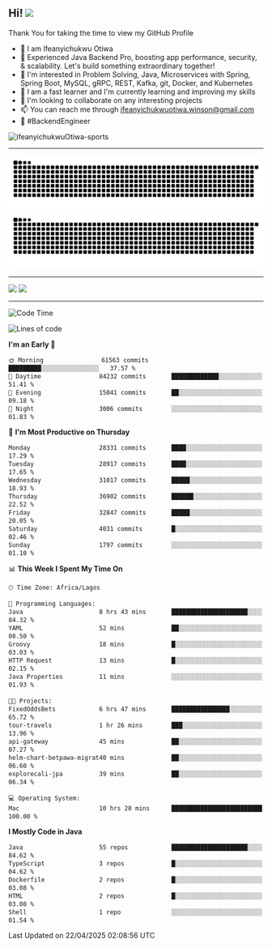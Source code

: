 <!-- BLOG-POST-LIST:START --><!-- BLOG-POST-LIST:END -->

## Hi! <img src="https://media.giphy.com/media/hvRJCLFzcasrR4ia7z/giphy.gif" width="4%"> 

Thank You for taking the time to view my GitHub Profile

- 👋 I am Ifeanyichukwu Otiwa
- 🚀 Experienced Java Backend Pro, boosting app performance, security, & scalability. Let's build something extraordinary together!
- 👀 I'm interested in Problem Solving, Java, Microservices with Spring, Spring Boot, MySQL, gRPC, REST, Kafka, git, Docker, and Kubernetes
- 🌱 I am a fast learner and I'm currently learning and improving my skills
- 💞️ I'm looking to collaborate on any interesting projects
- 📫 You can reach me through ifeanyichukwuotiwa.winson@gmail.com
- 🚀 #BackendEngineer

<p align="left" marginTop="10px"> <img src="https://komarev.com/ghpvc/?username=ifeanyichukwuOtiwa-sports&label=Profile%20views&color=0e75b6&style=for-the-badge" alt="ifeanyichukwuOtiwa-sports" /> </p>

***

<!--🐍📈SNAKEGRAPH / 🌐WEBSITE: https://github.com/Platane/snk -->
![github contribution grid snake animation](https://raw.githubusercontent.com/ifeanyichukwuOtiwa-sports/ifeanyichukwuOtiwa-sports/output/github-contribution-grid-snake-dark.svg#gh-dark-mode-only)![github contribution grid snake animation](https://raw.githubusercontent.com/ifeanyichukwuOtiwa-sports/ifeanyichukwuOtiwa-sports/output/github-contribution-grid-snake.svg#gh-light-mode-only)

***

<p float="left">
  <img float="left" src="https://github-readme-stats.vercel.app/api?username=ifeanyichukwuOtiwa-sports&count_private=true&include_all_commits=true&theme=react&show_icons=true" />
  <img float="right" src="https://github-readme-stats.vercel.app/api/top-langs/?username=ifeanyichukwuOtiwa-sports&layout=compact&show_icons=true&theme=react" /> 
</p>

***



<!--START_SECTION:waka-->
![Code Time](http://img.shields.io/badge/Code%20Time-3%2C627%20hrs%2037%20mins-blue)

![Lines of code](https://img.shields.io/badge/From%20Hello%20World%20I%27ve%20Written-46.2%20million%20lines%20of%20code-blue)

**I'm an Early 🐤** 

```text
🌞 Morning                61563 commits       █████████░░░░░░░░░░░░░░░░   37.57 % 
🌆 Daytime                84232 commits       █████████████░░░░░░░░░░░░   51.41 % 
🌃 Evening                15041 commits       ██░░░░░░░░░░░░░░░░░░░░░░░   09.18 % 
🌙 Night                  3006 commits        ░░░░░░░░░░░░░░░░░░░░░░░░░   01.83 % 
```
📅 **I'm Most Productive on Thursday** 

```text
Monday                   28331 commits       ████░░░░░░░░░░░░░░░░░░░░░   17.29 % 
Tuesday                  28917 commits       ████░░░░░░░░░░░░░░░░░░░░░   17.65 % 
Wednesday                31017 commits       █████░░░░░░░░░░░░░░░░░░░░   18.93 % 
Thursday                 36902 commits       ██████░░░░░░░░░░░░░░░░░░░   22.52 % 
Friday                   32847 commits       █████░░░░░░░░░░░░░░░░░░░░   20.05 % 
Saturday                 4031 commits        █░░░░░░░░░░░░░░░░░░░░░░░░   02.46 % 
Sunday                   1797 commits        ░░░░░░░░░░░░░░░░░░░░░░░░░   01.10 % 
```


📊 **This Week I Spent My Time On** 

```text
🕑︎ Time Zone: Africa/Lagos

💬 Programming Languages: 
Java                     8 hrs 43 mins       █████████████████████░░░░   84.32 % 
YAML                     52 mins             ██░░░░░░░░░░░░░░░░░░░░░░░   08.50 % 
Groovy                   18 mins             █░░░░░░░░░░░░░░░░░░░░░░░░   03.03 % 
HTTP Request             13 mins             █░░░░░░░░░░░░░░░░░░░░░░░░   02.15 % 
Java Properties          11 mins             ░░░░░░░░░░░░░░░░░░░░░░░░░   01.93 % 

🐱‍💻 Projects: 
FixedOddsBets            6 hrs 47 mins       ████████████████░░░░░░░░░   65.72 % 
tour-travels             1 hr 26 mins        ███░░░░░░░░░░░░░░░░░░░░░░   13.96 % 
api-gateway              45 mins             ██░░░░░░░░░░░░░░░░░░░░░░░   07.27 % 
helm-chart-betpawa-migrat40 mins             ██░░░░░░░░░░░░░░░░░░░░░░░   06.60 % 
explorecali-jpa          39 mins             ██░░░░░░░░░░░░░░░░░░░░░░░   06.34 % 

💻 Operating System: 
Mac                      10 hrs 20 mins      █████████████████████████   100.00 % 
```

**I Mostly Code in Java** 

```text
Java                     55 repos            █████████████████████░░░░   84.62 % 
TypeScript               3 repos             █░░░░░░░░░░░░░░░░░░░░░░░░   04.62 % 
Dockerfile               2 repos             █░░░░░░░░░░░░░░░░░░░░░░░░   03.08 % 
HTML                     2 repos             █░░░░░░░░░░░░░░░░░░░░░░░░   03.08 % 
Shell                    1 repo              ░░░░░░░░░░░░░░░░░░░░░░░░░   01.54 % 
```




 Last Updated on 22/04/2025 02:08:56 UTC
<!--END_SECTION:waka-->

<!--
<p align="center">
![trophy](https://github-profile-trophy.vercel.app/?username=ifeanyichukwuOtiwa-sports&theme=onedark) (https://github.com/ryo-ma/github-profile-trophy)
</p>
-->

<!---
ifeanyi-otiwa/ifeanyi-otiwa is a ✨ special ✨ repository because its `README.md` (this file) appears on your GitHub profile.
You can click the Preview link to take a look at your changes.
--->
